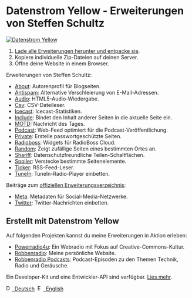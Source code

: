Datenstrom Yellow - Erweiterungen von Steffen Schultz
=====================================================
[![Datenstrom Yellow](https://raw.githubusercontent.com/datenstrom/yellow-developers/master/media/images/datenstrom-yellow-de.jpg)](https://datenstrom.se/de/yellow/)

1. [Lade alle Erweiterungen herunter und entpacke sie](https://github.com/schulle4u/yellow-extensions-schulle4u/archive/master.zip).  
2. Kopiere individuelle Zip-Dateien auf deinen Server.  
3. Öffne deine Website in einem Browser.

Erweiterungen von Steffen Schultz:

* [About](https://github.com/schulle4u/yellow-extensions-schulle4u/tree/master/about): 
  Autorenprofil für Blogseiten.
* [Antispam](https://github.com/schulle4u/yellow-extensions-schulle4u/tree/master/antispam): 
  Alternative Verschleierung von E-Mail-Adressen.
* [Audio](https://github.com/schulle4u/yellow-extensions-schulle4u/tree/master/audio): 
  HTML5-Audio-Wiedergabe.
* [Csv](https://github.com/schulle4u/yellow-extensions-schulle4u/tree/master/csv): 
  CSV-Dateileser.
* [Icecast](https://github.com/schulle4u/yellow-extensions-schulle4u/tree/master/icecast): 
  Icecast-Statistiken.
* [Include](https://github.com/schulle4u/yellow-extensions-schulle4u/tree/master/include): 
  Bindet den Inhalt anderer Seiten in die aktuelle Seite ein.
* [MOTD](https://github.com/schulle4u/yellow-extensions-schulle4u/tree/master/motd): 
  Nachricht des Tages.
* [Podcast](https://github.com/schulle4u/yellow-extensions-schulle4u/tree/master/podcast): 
  Web-Feed optimiert für die Podcast-Veröffentlichung.
* [Private](https://github.com/schulle4u/yellow-extensions-schulle4u/tree/master/private): 
  Erstelle passwortgeschützte Seiten.
* [Radioboss](https://github.com/schulle4u/yellow-extensions-schulle4u/tree/master/radioboss): 
  Widgets für RadioBoss Cloud.
* [Random](https://github.com/schulle4u/yellow-extensions-schulle4u/tree/master/random): 
  Zeigt zufällige Seiten eines bestimmten Ortes an.
* [Shariff](https://github.com/schulle4u/yellow-extensions-schulle4u/tree/master/shariff): 
  Datenschutzfreundliche Teilen-Schaltflächen.
* [Spoiler](https://github.com/schulle4u/yellow-extensions-schulle4u/tree/master/spoiler): 
  Verstecke bestimmte Seitenelemente.
* [Ticker](https://github.com/schulle4u/yellow-extensions-schulle4u/tree/master/ticker): 
  RSS-Feed-Leser.
* [TuneIn](https://github.com/schulle4u/yellow-extensions-schulle4u/tree/master/tunein): 
  TuneIn-Radio-Player einbetten.

Beiträge zum [offiziellen Erweiterungsverzeichnis](https://github.com/datenstrom/yellow-extensions):

* [Meta](https://github.com/datenstrom/yellow-extensions/tree/master/features/meta): 
  Metadaten für Social-Media-Netzwerke.
* [Twitter](https://github.com/datenstrom/yellow-extensions/tree/master/features/twitter): 
  Twitter-Nachrichten einbetten.

## Erstellt mit Datenstrom Yellow

Auf folgenden Projekten kannst du meine Erweiterungen in Aktion erleben:

* [Powerradio4u](https://powerradio4u.de): 
  Ein Webradio mit Fokus auf Creative-Commons-Kultur.
* [Robbenradio](https://robbenradio.de): 
  Meine persönliche Website.
* [Robbenradio Podcasts](https://podcast.robbenradio.de): 
  Podcast-Episoden zu den Themen Technik, Radio und Geräusche.

Ein Developer-Kit und eine Entwickler-API sind verfügbar. [Lies mehr](https://developers.datenstrom.se/de/help/).

<p>
<a href="README-de.md"><img src="https://raw.githubusercontent.com/datenstrom/yellow-developers/master/media/images/language-de.png" width="15" height="15" alt="Deutsch">&nbsp; Deutsch</a>&nbsp;
<a href="README.md"><img src="https://raw.githubusercontent.com/datenstrom/yellow-developers/master/media/images/language-en.png" width="15" height="15" alt="English">&nbsp; English</a>&nbsp;
</p>
